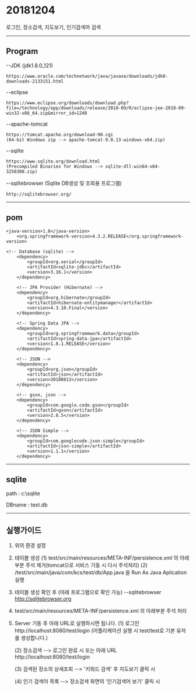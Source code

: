 # 20181204
로그인, 장소검색, 지도보기, 인기검색어 검색

---------------------------------------------
Program
---------------------------------------------
--JDK (jdk1.8.0_121)
	
	https://www.oracle.com/technetwork/java/javase/downloads/jdk8-downloads-2133151.html
	
--eclipse
	
	https://www.eclipse.org/downloads/download.php?file=/technology/epp/downloads/release/2018-09/R/eclipse-jee-2018-09-win32-x86_64.zip&mirror_id=1248

--apache-tomcat
	
	https://tomcat.apache.org/download-90.cgi
	(64-bit Windows zip --> apache-tomcat-9.0.13-windows-x64.zip)

--sqlite
	
	https://www.sqlite.org/download.html
	(Precompiled Binaries for Windows --> sqlite-dll-win64-x64-3250300.zip)

--sqlitebrowser (Sqlite DB생성 및 조회용 프로그램)
	
	http://sqlitebrowser.org/
	
---------------------------------------------
pom
---------------------------------------------
    <java-version>1.8</java-version>
		<org.springframework-version>4.3.2.RELEASE</org.springframework-version>

    <!-- Database (sqlite) --> 
		<dependency>
            <groupId>org.xerial</groupId>
            <artifactId>sqlite-jdbc</artifactId>
            <version>3.16.1</version>
		</dependency>
		
		<!-- JPA Provider (Hibernate) --> 
		<dependency> 
			<groupId>org.hibernate</groupId> 
			<artifactId>hibernate-entitymanager</artifactId> 
			<version>4.3.10.Final</version> 
		</dependency> 
		
		<!-- Spring Data JPA --> 
		<dependency> 
			<groupId>org.springframework.data</groupId> 
			<artifactId>spring-data-jpa</artifactId> 
			<version>1.8.1.RELEASE</version> 
		</dependency>
		
		<!-- JSON -->
		<dependency>
		    <groupId>org.json</groupId>
		    <artifactId>json</artifactId>
		    <version>20180813</version>
		</dependency>
		
		<!-- gson, json -->
		<dependency>
			<groupId>com.google.code.gson</groupId>
			<artifactId>gson</artifactId>
			<version>2.8.5</version>
		</dependency>
		
		<!-- JSON Simple -->
		<dependency>
		    <groupId>com.googlecode.json-simple</groupId>
		    <artifactId>json-simple</artifactId>
		    <version>1.1.1</version>
		</dependency>

---------------------------------------------
sqlite
---------------------------------------------
path : c:\sqlite

DBname : test.db

---------------------------------------------
실행가이드
---------------------------------------------

1. 위의 환경 설정 

2. 테이블 생성
	(1) test/src/main/resources/META-INF/persistence.xml 의 아래부분 주석 제거(tomcat으로 서비스 기동 시 다시 주석처리)
		<!-- DB create 처음 실행에만 사용 
			<property name="hibernate.hbm2ddl.auto" value="create"/>  
		-->
	(2) /test/src/main/java/com/kcs/test/db/App.java 을 Run As Java Aplication 실행

3. 테이블 생성 확인 후 (아래 프로그램으로 확인 가능)
	--sqlitebrowser
	http://sqlitebrowser.org

4. test/src/main/resources/META-INF/persistence.xml 의 아래부분 주석 처리
	<property name="hibernate.hbm2ddl.auto" value="create"/>  
		
5. Server 기동 후 아래 URL로 실행하시면 됩니다.
	(1) 로그인 
		http://localhost:8080/test/login
		(어플리케이션 실행 시 test/test로 기본 유저를 생성합니다.)
	
	(2) 장소검색 --> 로그인 완료 시 또는 아래 URL
		http://localhost:8080/test/login
	
	(3) 검색된 장소의 상세조회 --> '키워드 검색' 후 지도보기 클릭 시
	
	(4) 인기 검색어 목록  --> 장소검색 화면의 '인기검색어 보기' 클릭 시

		
